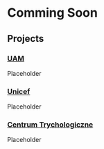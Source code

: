 # Comming Soon

## Projects

### [UAM](http://na8k7b.axshare.com)
Placeholder

### [Unicef](http://xxbsdt.axshare.com)
Placeholder

### [Centrum Trychologiczne](http://si4xgc.axshare.com)
Placeholder
